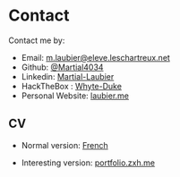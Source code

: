 # Contact

Contact me by:

- Email: [m.laubier@eleve.leschartreux.net](mailto:m.laubier@eleve.leschartreux.net)
- Github: [@Martial4034](https://github.com/Martial4034)
- Linkedin: [Martial-Laubier](https://www.linkedin.com/in/martial-laubier-4979a5267/)
- HackTheBox : [Whyte-Duke](https://app.hackthebox.com/profile/938820)
- Personal Website: [laubier.me](https://laubier.me)


## CV

- Normal version: [French](https://laubier.me/screenshots/CV-orangecyberdéfense.pdf) 

- Interesting version: [portfolio.zxh.me](https://laubier.me)
